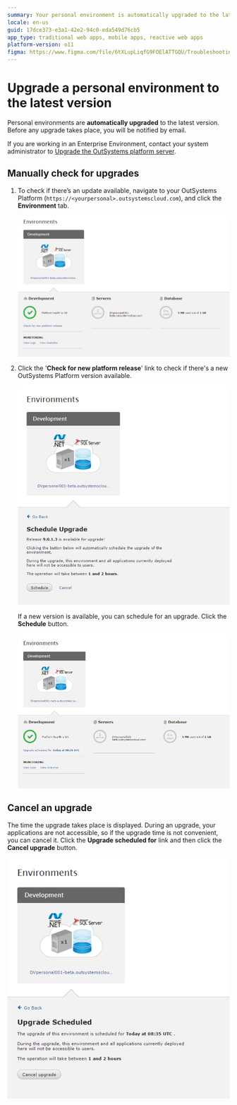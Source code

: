 ```yaml
---
summary: Your personal environment is automatically upgraded to the latest version. If you want to be using the latest version, you can check if upgrades are available.
locale: en-us
guid: 17dce373-e3a1-42e2-94c0-eda549d76cb5
app_type: traditional web apps, mobile apps, reactive web apps
platform-version: o11
figma: https://www.figma.com/file/6tXLupLiqfG9FOElATTGQU/Troubleshooting?node-id=3327:480
---
```


# Upgrade a personal environment to the latest version

Personal environments are **automatically upgraded** to the latest version. Before any upgrade takes place, you will be notified by email.

If you are working in an Enterprise Environment, contact your system administrator to [Upgrade the OutSystems platform server](https://success.outsystems.com/Support/Enterprise_Customers/Upgrading/01_Upgrade_OutSystems_Platform).

## Manually check for upgrades

1. To check if there’s an update available, navigate to your OutSystems Platform (`https://<yourpersonal>.outsystemscloud.com`), and click the **Environment** tab.

    ![](images/upgrade-latest-version_0.png)

1. Click the '**Check for new platform release**' link to check if there's a new OutSystems Platform version available.

    ![](images/upgrade-latest-version_1.png)

    If a new version is available, you can schedule for an upgrade. Click the **Schedule** button.

    ![](images/upgrade-latest-version_2.png)

## Cancel an upgrade

The time the upgrade takes place is displayed. During an upgrade, your applications are not accessible, so if the upgrade time is not convenient, you can cancel it. Click the **Upgrade scheduled for** link and then click the **Cancel upgrade** button.

![](images/upgrade-latest-version_3.png)
